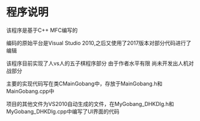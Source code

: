 # 程序说明
该程序是基于C++ MFC编写的

编码的原始平台是Visual Studio 2010,之后又使用了2017版本对部分代码进行了编辑

该程序目前实现了人vs人的五子棋程序部分 由于作者水平有限 尚未开发出人机对战部分

主要的实现代码写在类CMainGobang中，存放于MainGobang.h和MainGobang.cpp中

项目的其他文件为VS2010自动生成的文件，在MyGobang_DHKDlg.h和MyGobang_DHKDlg.cpp中编写了UI界面的代码
